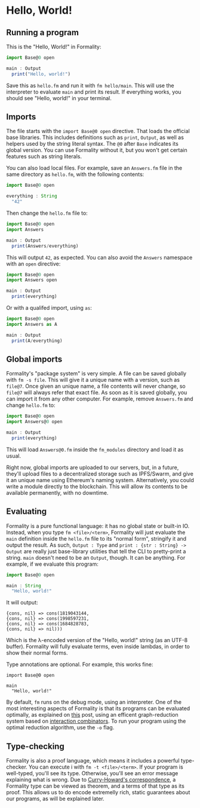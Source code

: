 # Hello, World!

## Running a program

This is the "Hello, World!" in Formality:

```javascript
import Base@0 open

main : Output
  print("Hello, world!")
```

Save this as `hello.fm` and run it with `fm hello/main`. This will use the interpreter to evaluate `main` and print its result. If everything works, you should see "Hello, world!" in your terminal.

## Imports

The file starts with the `import Base@0 open` directive. That loads the official base libraries. This includes definitions such as `print`, `Output`, as well as helpers used by the string literal syntax. The `@0` after `Base` indicates its global version. You can use Formality without it, but you won't get certain features such as string literals.

You can also load local files. For example, save an `Answers.fm` file in the same directory as `hello.fm`, with the following contents:

```javascript
import Base@0 open

everything : String
  "42"
```

Then change the `hello.fm` file to:

```javascript
import Base@0 open
import Answers

main : Output
  print(Answers/everything)
```


This will output `42`, as expected. You can also avoid the `Answers` namespace with an `open` directive:

```javascript
import Base@0 open
import Answers open

main : Output
  print(everything)
```

Or with a qualifed import, using `as`:


```javascript
import Base@0 open
import Answers as A

main : Output
  print(A/everything)
```

## Global imports

Formality's "package system" is very simple. A file can be saved globally with `fm -s file`. This will give it a unique name with a version, such as `file@7`. Once given an unique name, a file contents will never change, so `file@7` will always refer that exact file. As soon as it is saved globally, you can import it from any other computer. For example, remove `Answers.fm` and change `hello.fm` to:

```javascript
import Base@0 open
import Answers@0 open

main : Output
  print(everything)
```

This will load `Answers@0.fm` inside the `fm_modules` directory and load it as usual.

Right now, global imports are uploaded to our servers, but, in a future, they'll upload files to a decentralized storage such as IPFS/Swarm, and give it an unique name using Ethereum's naming system. Alternatively, you could write a module directly to the blockchain. This will allow its contents to be available permanently, with no downtime.

## Evaluating

Formality is a pure functional language: it has no global state or built-in IO. Instead, when you type `fm <file>/<term>`, Formality will just evaluate the `main` definition inside the `hello.fm` file to its "normal form", stringify it and output the result. As such, `Output : Type` and `print : {str : String} -> Output` are really just base-library utilities that tell the CLI to pretty-print a string. `main` doesn't need to be an `Output`, though. It can be anything. For example, if we evaluate this program:

```javascript
import Base@0 open

main : String
  "Hello, world!"
```

It will output:

```
{cons, nil} => cons(1819043144,
{cons, nil} => cons(1998597231,
{cons, nil} => cons(1684828783,
{cons, nil} => nil)))
```

Which is the λ-encoded version of the "Hello, world!" string (as an UTF-8 buffer). Formality will fully evaluate terms, even inside lambdas, in order to show their normal forms. 

Type annotations are optional. For example, this works fine:

```
import Base@0 open

main
  "Hello, world!"
```

By default, `fm` runs on the debug mode, using an interpreter. One of the most interesting aspects of Formality is that its programs can be evaluated optimally, as explained on [this](https://medium.com/@maiavictor/solving-the-mystery-behind-abstract-algorithms-magical-optimizations-144225164b07) post, using an efficent graph-reduction system based on [interaction combinators](https://arxiv.org/abs/0906.0380). To run your program using the optimal reduction algorithm, use the `-o` flag.

## Type-checking

Formality is also a proof language, which means it includes a powerful type-checker. You can execute i with `fm -t <file>/<term>`. If your program is well-typed, you'll see its type. Otherwise, you'll see an error message explaining what is wrong. Due to [Curry-Howard's correspondence](https://en.wikipedia.org/wiki/Curry%E2%80%93Howard_correspondence), a Formality type can be viewed as theorem, and a terms of that type as its proof. This allows us to do encode extremelly rich, static guarantees about our programs, as will be explained later.
